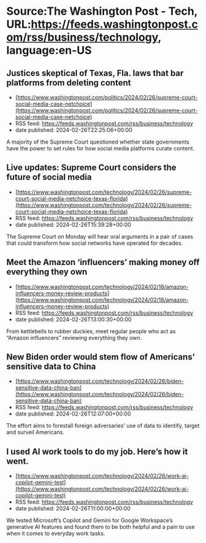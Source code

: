 # Source:The Washington Post - Tech, URL:https://feeds.washingtonpost.com/rss/business/technology, language:en-US

## Justices skeptical of Texas, Fla. laws that bar platforms from deleting content
 - [https://www.washingtonpost.com/politics/2024/02/26/supreme-court-social-media-case-netchoice](https://www.washingtonpost.com/politics/2024/02/26/supreme-court-social-media-case-netchoice)
 - RSS feed: https://feeds.washingtonpost.com/rss/business/technology
 - date published: 2024-02-26T22:25:06+00:00

A majority of the Supreme Court questioned whether state governments have the power to set rules for how social media platforms curate content.

## Live updates: Supreme Court considers the future of social media
 - [https://www.washingtonpost.com/technology/2024/02/26/supreme-court-social-media-netchoice-texas-florida](https://www.washingtonpost.com/technology/2024/02/26/supreme-court-social-media-netchoice-texas-florida)
 - RSS feed: https://feeds.washingtonpost.com/rss/business/technology
 - date published: 2024-02-26T15:39:28+00:00

The Supreme Court on Monday will hear oral arguments in a pair of cases that could transform how social networks have operated for decades.

## Meet the Amazon ‘influencers’ making money off everything they own
 - [https://www.washingtonpost.com/technology/2024/02/18/amazon-influencers-money-review-products](https://www.washingtonpost.com/technology/2024/02/18/amazon-influencers-money-review-products)
 - RSS feed: https://feeds.washingtonpost.com/rss/business/technology
 - date published: 2024-02-26T13:00:30+00:00

From kettlebells to rubber duckies, meet regular people who act as “Amazon influencers” reviewing everything they own.

## New Biden order would stem flow of Americans’ sensitive data to China
 - [https://www.washingtonpost.com/technology/2024/02/26/biden-sensitive-data-china-ban](https://www.washingtonpost.com/technology/2024/02/26/biden-sensitive-data-china-ban)
 - RSS feed: https://feeds.washingtonpost.com/rss/business/technology
 - date published: 2024-02-26T12:07:00+00:00

The effort aims to forestall foreign adversaries’ use of data to identify, target and surveil Americans.

## I used AI work tools to do my job. Here’s how it went.
 - [https://www.washingtonpost.com/technology/2024/02/26/work-ai-copilot-gemini-test](https://www.washingtonpost.com/technology/2024/02/26/work-ai-copilot-gemini-test)
 - RSS feed: https://feeds.washingtonpost.com/rss/business/technology
 - date published: 2024-02-26T11:00:00+00:00

We tested Microsoft’s Copilot and Gemini for Google Workspace’s generative AI features and found them to be both helpful and a pain to use when it comes to everyday work tasks.

